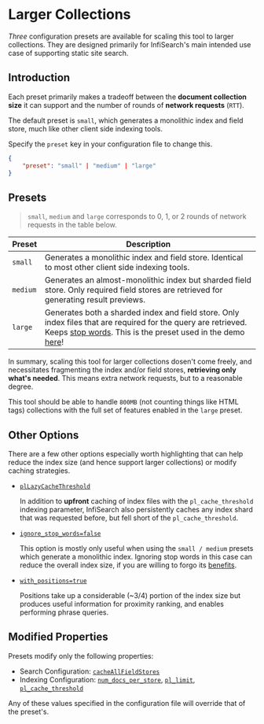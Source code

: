 # Larger Collections

*Three* configuration presets are available for scaling this tool to larger collections. They are designed primarily for InfiSearch's main intended use case of supporting static site search.

## Introduction

Each preset primarily makes a tradeoff between the **document collection size** it can support and the number of rounds of **network requests** (`RTT`).

The default preset is `small`, which generates a monolithic index and field store, much like other client side indexing tools.

Specify the `preset` key in your configuration file to change this.

```json
{
    "preset": "small" | "medium" | "large"
}
```

## Presets

> `small`, `medium` and `large` corresponds to 0, 1, or 2 rounds of network requests in the table below.


| Preset              | Description |
| -----------         | ----------- |
| `small`             | Generates a monolithic index and field store. Identical to most other client side indexing tools.
| `medium`            | Generates an almost-monolithic index but sharded field store. Only required field stores are retrieved for generating result previews.
| `large`             | Generates both a sharded index and field store. Only index files that are required for the query are retrieved. Keeps [stop words](./language.md#stop-words). This is the preset used in the demo [here](https://infi-search.com)!

In summary, scaling this tool for larger collections dosen't come freely, and necessitates fragmenting the index and/or field stores, **retrieving only what's needed**. This means extra network requests, but to a reasonable degree.

  This tool should be able to handle `800MB` (not counting things like HTML tags) collections with the full set of features enabled in the `large` preset.

## Other Options

There are a few other options especially worth highlighting that can help reduce the index size (and hence support larger collections) or modify caching strategies.

- [`plLazyCacheThreshold`](./search_configuration.md#caching-options-advanced)

  In addition to **upfront** caching of index files with the `pl_cache_threshold` indexing parameter, InfiSearch also persistently caches any index shard that was requested before, but fell short of the `pl_cache_threshold`.
- [`ignore_stop_words=false`](./language.md#stop-words)

  This option is mostly only useful when using the `small / medium` presets which generate a monolithic index. Ignoring stop words in this case can reduce the overall index size, if you are willing to forgo its [benefits](./language.md#stop-words).
- [`with_positions=true`](./indexer/misc.md#indexing-positions)

  Positions take up a considerable (~3/4) portion of the index size but produces useful information for proximity ranking, and enables performing phrase queries.

## Modified Properties

Presets modify only the following properties:

- Search Configuration:  [`cacheAllFieldStores`](./search_configuration.md#search-functionality-options)
- Indexing Configuration: [`num_docs_per_store`](./indexer/misc.md#larger-collections), [`pl_limit`](./indexer/misc.md#larger-collections), [`pl_cache_threshold`](./indexer/misc.md#larger-collections)

Any of these values specified in the configuration file will override that of the preset's.

